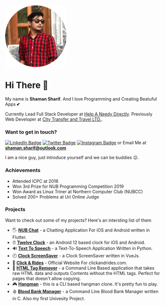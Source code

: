 <img src="./assets/circle_me.png" alt="Shaman Sharif" width="200px"></img>

# Hi There 👋

My name is __Shaman Sharif__. And I love Programming and Creating Beatuful Apps 💕

Currently Lead Full Stack Developer at [Help A Needy Directly](https://helpaneedydirectly.org). Previously Web Developer at [City Transfer and Travel LTD.](https://citytransferandtravelltd.com). 

### Want to get in touch? 
[![LinkedIn Badge](https://img.shields.io/static/v1?label=@ShamanSharif&logo=linkedin&message=Follow&color=0077b5)](https://www.linkedin.com/in/shamansharif/) [![Twitter Badge](https://img.shields.io/static/v1?label=@ShamanSharif&logo=twitter&message=Follow&color=1DA1F2)](https://twitter.com/@ShamanSharif) [![Instagram Badge](https://img.shields.io/static/v1?label=shaman.sharif&logo=instagram&message=Follow&color=E1306C)](https://instagram.com/shaman.sharif)
or Email Me at __<a href="mailto:shaman.sharif@outlook.com">shaman.sharif@outlook.com</a>__

I am a nice guy, just introduce yourself and we can be buddies 😉.

### Achievements

* Attended ICPC at 2018
* Won 3rd Prize for NUB Programming Competition 2019
* Won Award as Linux Triner at Northern Computer Club (NUBCC)
* Solved 200+ Problems at Uri Online Judge

### Projects

Want to check out some of my projects? Here's an intersting list of them

* 🖐 __[NUB Chat](https://bitbucket.org/pieas-asif/nub_chat/)__ - a Chatting Application For iOS and Android written in Flutter.
* ⏰ __[Twelve Clock](https://github.com/pieas-asif/twelve_clock)__ - an Android 12 based clock for iOS and Android.
* 🔊 __[Text To Speech](https://github.com/pieas-asif/text-to-speech)__ - a Text-To-Speech Application Written in Python.
* 🕗 __[Clock ScreenSaver](https://github.com/pieas-asif/clock_scrnsver)__ - a Clock ScreenSaver written in VueJs.
* 🚕 __[Click & Rides](https://github.com/pieas-asif/clickandrides.com)__ - Official Website For clickandrides.com.
* 📑 __[HTML Tag Remover](https://github.com/pieas-asif/HTML_Tag_Remover)__ - a Command Line Based application that takes raw HTML data and outputs Contents without the HTML tags. Perfect for pages that doesn't allow copying.
* 🎮 __[Hangman](https://github.com/pieas-asif/Hangman)__ - this is a CLI based hangman clone. It's pretty fun to play. 
* 🩸 __[Blood Bank Manager](https://github.com/pieas-asif/BloodBankCLI)__ - a Command Line Blood Bank Manager written in C. Also my first Univesity Project. 


<!-- ### Stats

![Top Langs](https://github-readme-stats.vercel.app/api/top-langs/?username=pieas-asif&hide=java,html,css&count_private=true&show_icons=true&theme=vue) -->